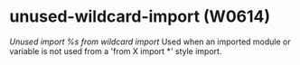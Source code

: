 # unused-wildcard-import (W0614)
*Unused import %s from wildcard import* Used when an imported module or
variable is not used from a \'from X import \*\' style import.

